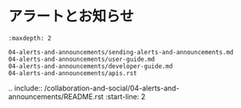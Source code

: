 # アラートとお知らせ

```{toctree}
:maxdepth: 2

04-alerts-and-announcements/sending-alerts-and-announcements.md
04-alerts-and-announcements/user-guide.md
04-alerts-and-announcements/developer-guide.md
04-alerts-and-announcements/apis.rst
```

.. include:: /collaboration-and-social/04-alerts-and-announcements/README.rst
   :start-line: 2
